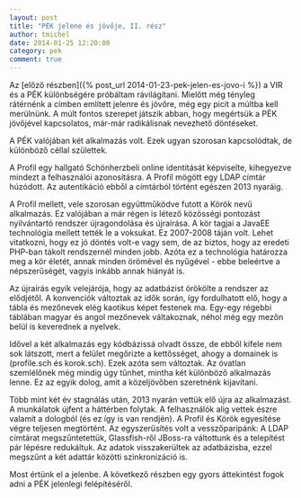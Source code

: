 ```yaml
---
layout: post
title: "PÉK jelene és jövője, II. rész"
author: tmichel
date: 2014-01-25 12:20:00
category: pek
comment: true
---
```


Az [előző részben]({% post_url 2014-01-23-pek-jelen-es-jovo-i %}) a VIR és a
PÉK különbségére próbáltam rávilágítani. Mielőtt még tényleg rátérnénk a címben
említett jelenre és jövőre, még egy picit a múltba kell merülnünk. A múlt fontos
szerepet játszik abban, hogy megértsük a PÉK jövőjével kapcsolatos, már-már
radikálisnak nevezhető döntéseket.

A PÉK valójában két alkalmazás volt. Ezek ugyan szorosan kapcsolódtak, de
különböző céllal születtek.

A Profil egy hallgató Schönherzbeli online identitását képviselte, kihegyezve
mindezt a felhasználói azonosításra. A Profil mögött egy LDAP címtár húzódott.
Az autentikáció ebből a címtárból történt egészen 2013 nyaráig.

A Profil mellett, vele szorosan együttműködve futott a Körök nevű alkalmazás. Ez
valójában a már régen is létező közösségi pontozást nyilvántartó rendszer
újragondolása és újraírása. A kör tagjai a JavaEE technológia mellett tették le
a voksukat. Ez 2007-2008 táján volt. Lehet vitatkozni, hogy ez jó döntés volt-e
vagy sem, de az biztos, hogy az eredeti PHP-ban tákolt rendszernél minden jobb.
Azóta ez a technológia határozza meg a kör életét, annak minden örömével és
nyűgével - ebbe beleértve a népszerűségét, vagyis inkább annak hiányát is.

Az újraírás egyik velejárója, hogy az adatbázist örökölte a rendszer az
elődjétől. A konvenciók változtak az idők során, így fordulhatott elő, hogy a
tábla és mezőnevek elég kaotikus képet festenek ma. Egy-egy régebbi táblában
magyar és angol mezőnevek váltakoznak, néhol még egy mezőn  belül is keverednek
a nyelvek.

Idővel a két alkalmazás egy kódbázissá olvadt össze, de ebből kifele nem sok
látszott, mert a felület megőrizte a kettősséget, ahogy a domainek is
(profile.sch és korok.sch). Ezek azóta sem változtak. Az óvatlan szemlélőnek még
mindig úgy tűnhet, mintha két különböző alkalmazás lenne. Ez az egyik dolog,
amit a közeljövőben szeretnénk kijavítani.

Több mint két év stagnálás után, 2013 nyarán vettük elő újra az alkalmazást. A
munkálatok újfent a háttérben folytak. A felhasználók alig vettek észre valamit
a dologból (és ez így is van rendjén). A Profil és Körök egyesítése végre
teljesen megtörtént. Az egyszerűsítés volt a vesszőparipánk: A LDAP címtárat
megszűntetettük, Glassfish-ről JBoss-ra váltottunk és a telepítést pár lépésre
redukáltuk. Az adatok visszakerültek az adatbázisba, ezzel megszűnt a két
adattár közötti szinkronizáció is.

Most értünk el a jelenbe. A következő részben egy gyors áttekintést fogok adni a
PÉK jelenlegi felépítéséről.

